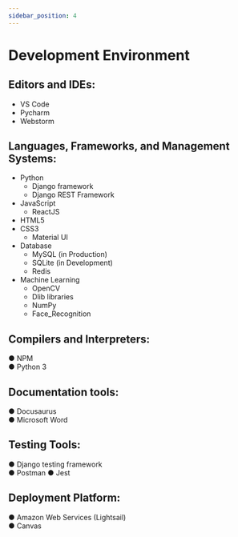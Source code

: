 ```yaml
---
sidebar_position: 4
---
```


# Development Environment
## Editors and IDEs:
* VS Code <br/>
*	Pycharm <br/>
*	Webstorm
## Languages, Frameworks, and Management Systems:
*	Python <br/>
    * Django framework <br/>
    *	Django REST Framework <br/>
*	JavaScript <br/>
    *	ReactJS <br/>
*	HTML5 <br/>
*	CSS3 <br/>
    *	Material UI <br/>
*	Database <br/>
    *	MySQL (in Production) <br/>
    *	SQLite (in Development) <br/>
    * Redis <br/>
*	Machine Learning <br/>
    *	OpenCV <br/>
    *	Dlib libraries <br/>
    *	NumPy <br/>
    *	Face_Recognition <br/>
## Compilers and Interpreters:
●	NPM <br/>
●	Python 3
## Documentation tools:
●	Docusaurus <br/>
●	Microsoft Word
## Testing Tools:
●	Django testing framework <br/>
●	Postman
●	Jest
## Deployment Platform:
●	Amazon Web Services (Lightsail) <br/>
●	Canvas
